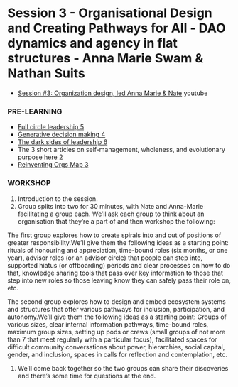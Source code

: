 # Session 3 - Organisational Design and Creating Pathways for All - DAO dynamics and agency in flat structures - Anna Marie Swam & Nathan Suits

* [Session #3: Organization design, led Anna Marie & Nate](https://www.youtube.com/watch?v=RJHPStgQoIw&list=PLusWL9gf0FIR0H9kyss3Dotwx7Mjr2p_h&index=3) youtube

### PRE-LEARNING

- [Full circle leadership 5](https://medium.com/enspiral-tales/beyond-dreamers-vs-doers-full-circle-leadership-869557da1248)
- [Generative decision making 4](https://goinghorizontal.co/wp-content/uploads/2019/02/PercolabGenerativeDecisionMakingProcess3_PRINTVERSION.pdf)
- [The dark sides of leadership 6](https://medium.com/enspiral-tales/the-dark-sides-of-leadership-94e2495bcd88)
- The 3 short articles on self-management, wholeness, and evolutionary purpose [here 2](https://reinventingorganizationswiki.com/pages/tealconcepts/)
- [Reinventing Orgs Map 3](https://scontent-cdt1-1.xx.fbcdn.net/v/t31.18172-8/19575425_10155603200522216_6779460065678856424_o.jpg?_nc_cat=106&ccb=1-5&_nc_sid=8631f5&_nc_ohc=-w_TPBxcD0YAX8TeE85&_nc_ht=scontent-cdt1-1.xx&oh=2296242d0af715af99dc1b69518ea20d&oe=614EBDB6)

### WORKSHOP

1. Introduction to the session.
2. Group splits into two for 30 minutes, with Nate and Anna-Marie facilitating a group each. We’ll ask each group to think about an organisation that they’re a part of and then workshop the following:

The first group explores how to create spirals into and out of positions of greater responsibility.We’ll give them the following ideas as a starting point: rituals of honouring and appreciation, time-bound roles (six months, or one year), advisor roles (or an advisor circle) that people can step into, supported hiatus (or offboarding) periods and clear processes on how to do that, knowledge sharing tools that pass over key information to those that step into new roles so those leaving know they can safely pass their role on, etc.

The second group explores how to design and embed ecosystem systems and structures that offer various pathways for inclusion, participation, and autonomy.We’ll give them the following ideas as a starting point: Groups of various sizes, clear internal information pathways, time-bound roles, maximum group sizes, setting up pods or crews (small groups of not more than 7 that meet regularly with a particular focus), facilitated spaces for difficult community conversations about power, hierarchies, social capital, gender, and inclusion, spaces in calls for reflection and contemplation, etc.

1. We’ll come back together so the two groups can share their discoveries and there’s some time for questions at the end.
